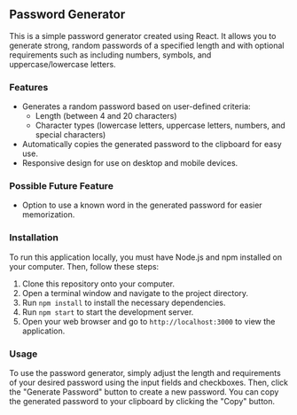 ## Password Generator
This is a simple password generator created using React. It allows you to generate strong, random passwords of a specified length and with optional requirements such as including numbers, symbols, and uppercase/lowercase letters.

### Features
* Generates a random password based on user-defined criteria:
  * Length (between 4 and 20 characters)
  * Character types (lowercase letters, uppercase letters, numbers, and special characters)
* Automatically copies the generated password to the clipboard for easy use.
* Responsive design for use on desktop and mobile devices.

### Possible Future Feature
* Option to use a known word in the generated password for easier memorization.

### Installation
To run this application locally, you must have Node.js and npm installed on your computer. Then, follow these steps:

1. Clone this repository onto your computer.
2. Open a terminal window and navigate to the project directory.
3. Run `npm install` to install the necessary dependencies.
4. Run `npm start` to start the development server.
5. Open your web browser and go to `http://localhost:3000` to view the application.

### Usage
To use the password generator, simply adjust the length and requirements of your desired password using the input fields and checkboxes. Then, click the "Generate Password" button to create a new password. You can copy the generated password to your clipboard by clicking the "Copy" button.





